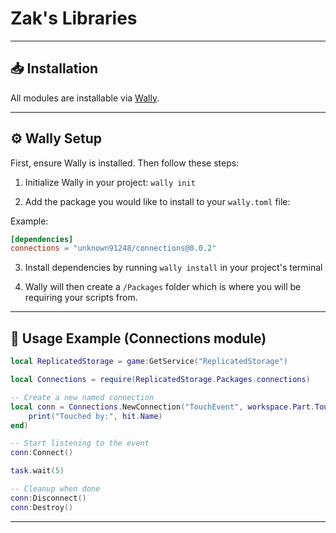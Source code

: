 # Zak's Libraries
---

## 📥 Installation

All modules are installable via [Wally](https://wally.run).

---

## ⚙️ Wally Setup

First, ensure Wally is installed. Then follow these steps:

1. Initialize Wally in your project: `wally init`

2. Add the package you would like to install to your `wally.toml` file:

Example:
```toml
[dependencies] 
connections = "unknown91248/connections@0.0.2"
```
3. Install dependencies by running `wally install` in your project's terminal

4. Wally will then create a `/Packages` folder which is where you will be requiring your scripts from.
---

## 🚀 Usage Example (Connections module)

```lua
local ReplicatedStorage = game:GetService("ReplicatedStorage")

local Connections = require(ReplicatedStorage.Packages.connections)

-- Create a new named connection
local conn = Connections.NewConnection("TouchEvent", workspace.Part.Touched, function(hit)
	print("Touched by:", hit.Name)
end)

-- Start listening to the event
conn:Connect()

task.wait(5)

-- Cleanup when done
conn:Disconnect()
conn:Destroy()
```
---
